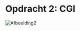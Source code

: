 # Opdracht 2: CGI
![Afbeelding2](https://user-images.githubusercontent.com/65549734/137771480-7252e872-f157-4061-914f-3b225e73e4e0.png)
